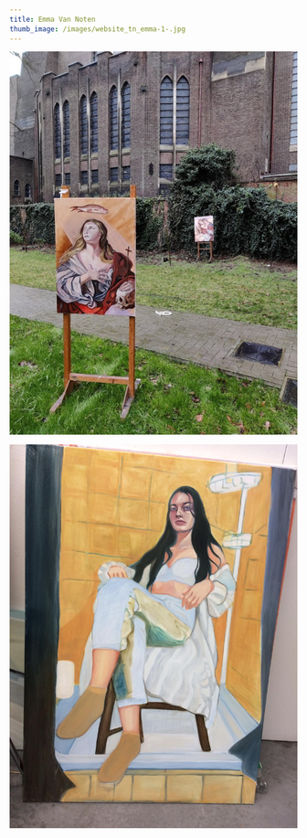 ```yaml
---
title: Emma Van Noten
thumb_image: /images/website_tn_emma-1-.jpg
---
```

![](/images/img_20210128_151243.jpg)

![](/images/188109108_509031873582836_1631493046074351862_n.jpg)